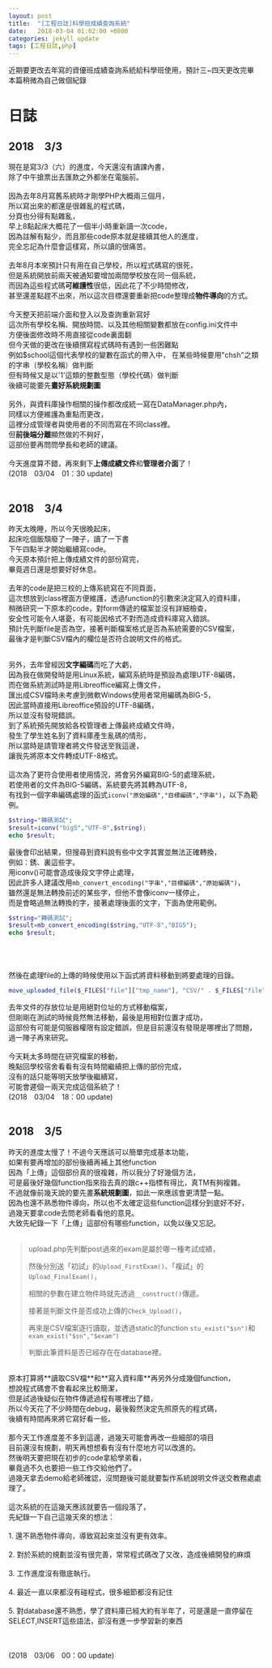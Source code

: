 ```yaml
---
layout: post
title:  "[工程日誌]科學班成績查詢系統"
date:   2018-03-04 01:02:00 +0800
categories: jekyll update
tags: [工程日誌,php]
---
```

近期要更改去年寫的資優班成績查詢系統給科學班使用，預計三~四天更改完畢<br>本篇稍微為自己做個紀錄
<!-- more -->
# 日誌
## 2018&emsp;3/3
現在是寫3/3（六）的進度，今天還沒有讀課內書，<br>
除了中午搶票出去匯款之外都坐在電腦前。<br><br>
因為去年8月寫舊系統時才剛學PHP大概兩三個月，<br>
所以寫出來的都還是很雜亂的程式碼，<br>
分頁也分得有點雜亂，<br>
早上8點起床大概花了一個半小時重新讀一次code，<br>
因為註解有點少，而且那些code原本就是接續其他人的進度，<br>
完全忘記為什麼會這樣寫，所以讀的很痛苦。<br><br>
去年8月本來預計只有用在自己學校，所以程式碼寫的很死，<br>
但是系統開放前兩天被通知要增加兩間學校放在同一個系統，<br>
而因為這些程式碼**可維護性**很低，因此花了不少時間修改，<br>
甚至還差點趕不出來，所以這次目標還要重新把code整理成**物件導向**的方式。<br><br>
今天整天把前端介面和登入以及查詢重新寫好<br>
這次所有學校名稱、開放時間、以及其他相關變數都放在config.ini文件中<br>
方便後面修改時不用直接從code裏面翻<br>
但今天做的更改在後續撰寫程式碼時有遇到一些困難點<br>
例如$school這個代表學校的變數在函式的帶入中，
在某些時候要用"chsh"之類的字串（學校名稱）做判斷<br>
但有時候又是以'1'這類的整數型態（學校代碼）做判斷<br>
後續可能要先**畫好系統規劃圖**<br><br>
另外，與資料庫操作相關的操作都改成統一寫在DataManager.php內，<br>
同樣以方便維護為重點而更改，<br>
這裡分成管理者與使用者的不同而寫在不同class裡。<br>
但**前後端分離**顯然做的不夠好，<br>
這部份要再問問學長和老師的建議。<br><br>
今天進度算不錯，再來剩下**上傳成績文件**和**管理者介面**了！<br>
(2018&emsp;03/04&emsp;01：30 update)<br><br>
## 2018&emsp;3/4 
昨天太晚睡，所以今天很晚起床，<br>
起床吃個飯頹廢了一陣子，讀了一下書<br>
下午四點半才開始繼續寫code。<br>
今天原本預計把上傳成績文件的部份寫完，<br>
畢竟週日還是想要好好休息。<br><br>
去年的code是把三校的上傳系統寫在不同頁面，<br>
這次想放到class裡面方便維護，透過function的引數來決定寫入的資料庫，<br>
稍微研究一下原本的code，對form傳遞的檔案並沒有詳細檢查，<br>
安全性可能令人堪憂，有可能因格式不對而造成資料庫寫入錯誤。<br>
預計先判斷file是否為空，接著判斷檔案格式是否為系統需要的CSV檔案，<br>
最後才是判斷CSV檔內的欄位是否符合說明文件的格式。<br><br>

另外，去年曾經因**文字編碼**而吃了大虧，<br>
因為我在做開發時是用Linux系統，編寫系統時是預設為處理UTF-8編碼，<br>
而在做系統測試時是用Libreoffice編寫上傳文件，<br>
匯出成CSV檔時未考慮到微軟Windows使用者常用編碼為BIG-5，<br>
因此當時直接用Libreoffice預設的UTF-8編碼，<br>
所以並沒有發現錯誤。<br>
到了系統預先開放給各校管理者上傳最終成績文件時，<br>
發生了學生姓名到了資料庫產生亂碼的情形，<br>
所以當時是請管理者將文件發送至我這邊，<br>
讓我先將原本文件轉成UTF-8格式。<br><br>
這次為了更符合使用者使用情況，將會另外編寫BIG-5的處理系統，<br>
若使用者的文件為BIG-5編碼，系統要先將其轉為UTF-8，<br>
有找到一個字串編碼處理的函式`iconv("原始編碼","目標編碼","字串")`，以下為範例。
```php
$string="轉碼測試";
$result=iconv("big5","UTF-8",$string);
echo $result;
```
最後會印出結果，但搜尋到資料說有些中文字其實並無法正確轉換，<br>
例如：銹、裏這些字。<br>
用iconv()可能會造成後段文字停止處理，<br>
因此許多人建議改用`mb_convert_encoding("字串","目標編碼","原始編碼")`，<br>
雖然還是無法轉換前述的某些字，但他不會像iconv一樣停止，<br>
而是會略過無法轉換的字，接著處理後面的文字，下面為使用範例。<br>
```php
$string="轉碼測試";
$result=mb_convert_encoding($string,"UTF-8","BIG5");
echo $result;
```
<br><br><br>
然後在處理file的上傳的時候使用以下函式將資料移動到將要處理的目錄。
```php
move_uploaded_file($_FILES["file"]["tmp_name"], "CSV/" . $_FILES["file"]["name"]);
```
去年文件的存放位址是用絕對位址的方式移動檔案，<br>
但剛剛在測試的時候竟然無法移動，最後是用相對位置才成功，<br>
這部份有可能是伺服器權限有設定錯誤，但是目前還沒有發現是哪裡出了問題，<br>
過一陣子再來研究。<br><br>
今天耗太多時間在研究檔案的移動，<br>
晚點回學校宿舍看看有沒有時間繼續把上傳的部份完成，<br>
沒有的話只能等明天放學後繼續寫，<br>
可能會遲個一兩天完成這個系統了！<br>
(2018&emsp;03/04&emsp;18：00 update)<br><br>
## 2018&emsp;3/5
昨天的進度太慢了！不過今天應該可以簡單完成基本功能，<br>
如果有要再增加的部份後續再補上其他function<br>
因為「上傳」這個部份真的很複雜，所以我分了好幾個方法，<br>
可是最後好幾個function指來指去真的跟c++指標有得比，真TM有夠複雜。<br>
不過就像前幾天說的要先畫**系統規劃圖**，如此一來應該會更清楚一點。<br>
因為也還不熟悉物件導向，所以也不太確定這些function這樣分到底好不好，<br>
過幾天要拿code去問老師看看他的意見。<br>
大致先紀錄一下「上傳」這部份有哪些function，以免以後又忘記。<br><br>
>upload.php先判斷post過來的exam是屬於哪一種考試成績，
>
>然後分別送「初試」的`Upload_FirstExam()`、「複試」的`Upload_FinalExam()`，
>
>相關的參數在建立物件時就先透過`__construct()`傳遞。
>
>接著是判斷文件是否成功上傳的`Check_Upload()`，
>
>再來是CSV檔案逐行讀取，並透過static的function `stu_exist("$sn")`和`exam_exist("$sn","$exam")`
>
>判斷此筆資料是否已經存在在database裡。

<br>
原本打算將**讀取CSV檔**和**寫入資料庫**再另外分成幾個function，<br>
想說程式碼會不會看起來比較簡潔，<br>
但是試過後疑似在物件傳遞過程有哪裡出了錯，<br>
所以今天花了不少時間在debug，最後毅然決定先照原先的程式碼，<br>
後續有時間再來將它寫好看一些。<br><br>
那今天工作進度差不多到這邊，過幾天可能會再改一些細部的項目<br>
目前還沒有規劃，明天再想想看有沒有什麼地方可以改進的。<br>
然後明天要把現在初步的code拿給學弟看，<br>
畢竟過不久也要把一些工作交給他們了。<br>
過幾天拿去demo給老師確認，沒問題後可能就要製作系統說明文件送交教務處處理了。<br><br>
這次系統的在這幾天應該就要告一個段落了，<br>
先紀錄一下自己這幾天來的想法：<br><br>
1. 還不熟悉物件導向，導致寫起來並沒有更有效率。<br><br>
2. 對於系統的規劃並沒有很完善，常常程式碼改了又改，造成後續開發的麻煩<br><br>
3. 工作進度沒有徹底執行。<br><br>
4. 最近一直以來都沒有碰程式，很多細節都沒有記住<br><br>
5. 對database還不熟悉，學了資料庫已經大約有半年了，可是還是一直停留在SELECT,INSERT這些語法，卻沒有進一步學習新的東西<br><br><br>

(2018&emsp;03/06&emsp;00：00 update)<br><br>
